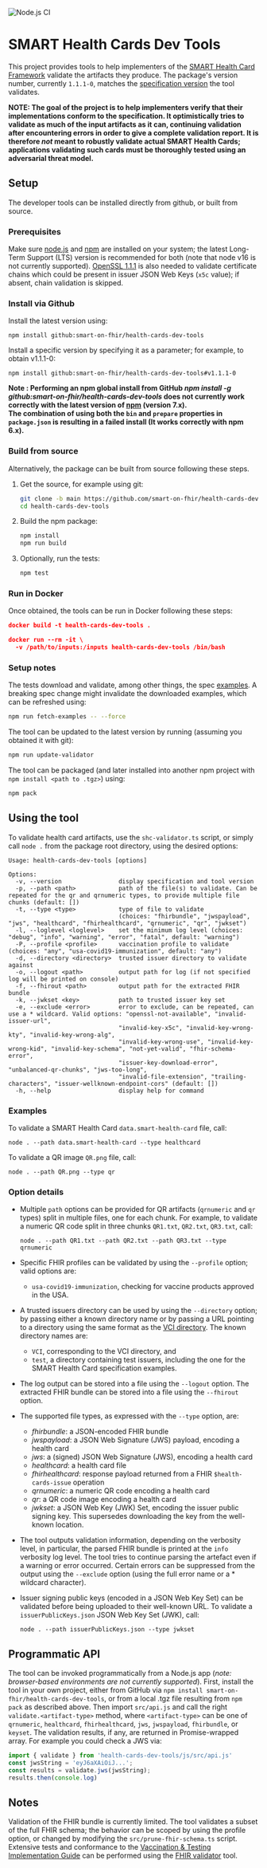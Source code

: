![Node.js CI](https://github.com/smart-on-fhir/health-cards-dev-tools/actions/workflows/node.js.yml/badge.svg)

# SMART Health Cards Dev Tools

This project provides tools to help implementers of the [SMART Health Card Framework](https://smarthealth.cards/) validate the artifacts they produce. The package's version number, currently `1.1.1-0`, matches the [specification version](https://smarthealth.cards/changelog/) the tool validates.

**NOTE: The goal of the project is to help implementers verify that their implementations conform to the specification. It optimistically tries to validate as much of the input artifacts as it can, continuing validation after encountering errors in order to give a complete validation report. It is therefore _not_ meant to robustly validate actual SMART Health Cards; applications validating such cards must be thoroughly tested using an adversarial threat model.**

## Setup

The developer tools can be installed directly from github, or built from source.

### Prerequisites

Make sure [node.js](https://nodejs.org/) and [npm](https://docs.npmjs.com/downloading-and-installing-node-js-and-npm) are installed on your system; the latest Long-Term Support (LTS) version is recommended for both (note that node v16 is not currently supported). [OpenSSL 1.1.1](https://www.openssl.org/) is also needed to validate certificate chains which could be present in issuer JSON Web Keys (`x5c` value); if absent, chain validation is skipped.

### Install via Github

Install the latest version using:
```
npm install github:smart-on-fhir/health-cards-dev-tools
```

Install a specific version by specifying it as a parameter; for example, to obtain v1.1.1-0:
```
npm install github:smart-on-fhir/health-cards-dev-tools#v1.1.1-0
```

  **Note : Performing an npm global install from GitHub _npm install -g github:smart-on-fhir/health-cards-dev-tools_ does not currently work correctly with the latest version of [npm](https://github.com/npm/cli/issues/3692#issue-981406464) (version 7.x).  
  The combination of using both the `bin` and `prepare` properties in `package.json` is resulting in a failed install (It works correctly with npm 6.x).**  


### Build from source

Alternatively, the package can be built from source following these steps.

1. Get the source, for example using git:

    ```bash
    git clone -b main https://github.com/smart-on-fhir/health-cards-dev-tools.git
    cd health-cards-dev-tools
    ```

1. Build the npm package:

    ```bash
    npm install
    npm run build
    ```

1. Optionally, run the tests:

    ```bash
    npm test
    ```

### Run in Docker
Once obtained, the tools can be run in Docker following these steps:

```json
docker build -t health-cards-dev-tools .

docker run --rm -it \
  -v /path/to/inputs:/inputs health-cards-dev-tools /bin/bash
```

### Setup notes

The tests download and validate, among other things, the spec [examples](https://smarthealth.cards/examples/). A breaking spec change might invalidate the downloaded examples, which can be refreshed using:

  ```bash
  npm run fetch-examples -- --force
  ```

The tool can be updated to the latest version by running (assuming you obtained it with git):

  ```bash
  npm run update-validator
  ```

The tool can be packaged (and later installed into another npm project with `npm install <path to .tgz>`) using:

  ```bash
  npm pack
  ```

## Using the tool

To validate health card artifacts, use the `shc-validator.ts` script, or simply call `node .` from the package root directory, using the desired options:

    Usage: health-cards-dev-tools [options]
    
    Options:
      -v, --version                display specification and tool version
      -p, --path <path>            path of the file(s) to validate. Can be repeated for the qr and qrnumeric types, to provide multiple file chunks (default: [])
      -t, --type <type>            type of file to validate
                                   (choices: "fhirbundle", "jwspayload", "jws", "healthcard", "fhirhealthcard", "qrnumeric", "qr", "jwkset")
      -l, --loglevel <loglevel>    set the minimum log level (choices: "debug", "info", "warning", "error", "fatal", default: "warning")
      -P, --profile <profile>      vaccination profile to validate (choices: "any", "usa-covid19-immunization", default: "any")
      -d, --directory <directory>  trusted issuer directory to validate against
      -o, --logout <path>          output path for log (if not specified log will be printed on console)
      -f, --fhirout <path>         output path for the extracted FHIR bundle
      -k, --jwkset <key>           path to trusted issuer key set
      -e, --exclude <error>        error to exclude, can be repeated, can use a * wildcard. Valid options: "openssl-not-available", "invalid-issuer-url", 
                                   "invalid-key-x5c", "invalid-key-wrong-kty", "invalid-key-wrong-alg",
                                   "invalid-key-wrong-use", "invalid-key-wrong-kid", "invalid-key-schema", "not-yet-valid", "fhir-schema-error", 
                                   "issuer-key-download-error", "unbalanced-qr-chunks", "jws-too-long",
                                   "invalid-file-extension", "trailing-characters", "issuer-wellknown-endpoint-cors" (default: [])
      -h, --help                   display help for command

### Examples

To validate a SMART Health Card `data.smart-health-card` file, call:

    node . --path data.smart-health-card --type healthcard

To validate a QR image `QR.png` file, call:

    node . --path QR.png --type qr

### Option details

* Multiple `path` options can be provided for QR artifacts (`qrnumeric` and `qr` types) split in multiple files, one for each chunk. For example, to validate a numeric QR code split in three chunks `QR1.txt`, `QR2.txt`, `QR3.txt`, call:

      node . --path QR1.txt --path QR2.txt --path QR3.txt --type qrnumeric

* Specific FHIR profiles can be validated by using the `--profile` option; valid options are:
  - `usa-covid19-immunization`, checking for vaccine products approved in the USA.

* A trusted issuers directory can be used by using the `--directory` option; by passing either a known directory name or by passing a URL pointing to a directory using the same format as the [VCI directory](https://raw.githubusercontent.com/the-commons-project/vci-directory/main/vci-issuers.json). The known directory names are:
   - `VCI`, corresponding to the VCI directory, and
   - `test`, a directory containing test issuers, including the one for the SMART Health Card specification examples.

* The log output can be stored into a file using the `--logout` option. The extracted FHIR bundle can be stored into a file using the `--fhirout` option.

* The supported file types, as expressed with the `--type` option, are:
   - *fhirbundle*: a JSON-encoded FHIR bundle
   - *jwspayload*: a JSON Web Signature (JWS) payload, encoding a health card
   - *jws*: a (signed) JSON Web Signature (JWS), encoding a health card
   - *healthcard*: a health card file
   - *fhirhealthcard*: response payload returned from a FHIR `$health-cards-issue` operation
   - *qrnumeric*: a numeric QR code encoding a health card
   - *qr*: a QR code image encoding a health card
   - *jwkset*: a JSON Web Key (JWK) Set, encoding the issuer public signing key. This supersedes downloading the key from the well-known location.

* The tool outputs validation information, depending on the verbosity level, in particular, the parsed FHIR bundle is printed at the `info` verbosity log level. The tool tries to continue parsing the artefact even if a warning or error occurred. Certain errors can be suppressed from the output using the `--exclude` option (using the full error name or a * wildcard character).

* Issuer signing public keys (encoded in a JSON Web Key Set) can be validated before being uploaded to their well-known URL. To validate a `issuerPublicKeys.json` JSON Web Key Set (JWK), call:

      node . --path issuerPublicKeys.json --type jwkset

## Programmatic API

The tool can be invoked programmatically from a Node.js app (*note: browser-based environments are not currently supported*). First, install the tool in your own project, either from  GitHub via `npm install smart-on-fhir/health-cards-dev-tools`, or from a local .tgz file resulting from `npm pack` as described above. Then import `src/api.js` and call the right `validate.<artifact-type>` method, where `<artifact-type>` can be one of `qrnumeric`, `healthcard`, `fhirhealthcard`, `jws`, `jwspayload`, `fhirbundle`, or `keyset`. The validation results, if any, are returned in Promise-wrapped array. For example you could check a JWS via:

```js
import { validate } from 'health-cards-dev-tools/js/src/api.js'
const jwsString = 'eyJ6aXAiOiJ...';
const results = validate.jws(jwsString);
results.then(console.log)
```

## Notes

Validation of the FHIR bundle is currently limited. The tool validates a subset of the full FHIR schema; the behavior can be scoped by using the profile option, or  changed by modifying the `src/prune-fhir-schema.ts` script. Extensive tests and conformance to the [Vaccination & Testing Implementation Guide](http://build.fhir.org/ig/dvci/vaccine-credential-ig/branches/main/) can be performed using the [FHIR validator](https://wiki.hl7.org/Using_the_FHIR_Validator) tool.



